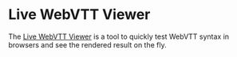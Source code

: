 # Live WebVTT Viewer

The [Live WebVTT Viewer](https://zcorpan.github.io/live-webvtt-viewer/) is a tool to quickly test
WebVTT syntax in browsers and see the rendered result on the fly.
